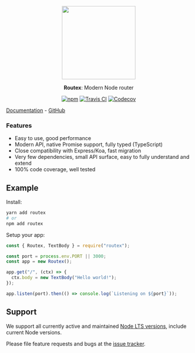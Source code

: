 <div align="center"> 
  <img width="200px" src="https://routex.js.org/img/icon.svg" />
  <p><strong>Routex</strong>: Modern Node router</p>
  <p><a href="https://www.npmjs.com/package/routex"><img src="https://img.shields.io/npm/v/routex.svg" alt="npm"></a> <a href="https://travis-ci.com/routexjs/routex"><img src="https://img.shields.io/travis/com/routexjs/routex.svg" alt="Travis CI"></a> <a href="https://codecov.io/gh/routexjs/routex"><img src="https://img.shields.io/codecov/c/github/routexjs/routex.svg" alt="Codecov"></a></p>
</div>


[Documentation](https://routex.js.org) - [GitHub](https://github.com/routexjs/routex)

### Features

- Easy to use, good performance
- Modern API, native Promise support, fully typed (TypeScript)
- Close compatibility with Express/Koa, fast migration
- Very few dependencies, small API surface, easy to fully understand and extend
- 100% code coverage, well tested

## Example

Install:

```bash
yarn add routex
# or
npm add routex
```

Setup your app:

```js
const { Routex, TextBody } = require("routex");

const port = process.env.PORT || 3000;
const app = new Routex();

app.get("/", (ctx) => {
  ctx.body = new TextBody("Hello world!");
});

app.listen(port).then(() => console.log(`Listening on ${port}`));
```

## Support

We support all currently active and maintained [Node LTS versions](https://github.com/nodejs/Release),
include current Node versions.

Please file feature requests and bugs at the [issue tracker](https://github.com/routexjs/routex/issues).
